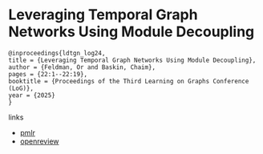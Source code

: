 # Leveraging Temporal Graph Networks Using Module Decoupling

```
@inproceedings{ldtgn_log24,
title = {Leveraging Temporal Graph Networks Using Module Decoupling},
author = {Feldman, Or and Baskin, Chaim},
pages = {22:1--22:19},
booktitle = {Proceedings of the Third Learning on Graphs Conference (LoG)},
year = {2025}
}
```

links
- [pmlr](https://proceedings.mlr.press/v269/feldman25a.html)
- [openreview](https://openreview.net/forum?id=lKFExG1ga8)
